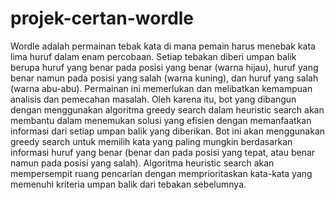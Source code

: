 # projek-certan-wordle

Wordle adalah permainan tebak kata di mana pemain harus menebak kata lima huruf dalam enam percobaan. Setiap tebakan diberi umpan balik berupa huruf yang benar pada posisi yang benar (warna hijau), huruf yang benar namun pada posisi yang salah (warna kuning), dan huruf yang salah (warna abu-abu). Permainan ini memerlukan  dan melibatkan kemampuan analisis dan pemecahan masalah. Oleh karena itu, bot yang dibangun dengan menggunakan algoritma greedy search dalam heuristic search akan membantu dalam menemukan solusi yang efisien dengan memanfaatkan informasi dari  setiap umpan balik yang diberikan. Bot ini akan menggunakan greedy search untuk memilih kata yang paling mungkin berdasarkan informasi huruf yang benar (benar dan pada posisi yang tepat, atau benar namun pada posisi yang salah). Algoritma heuristic search akan mempersempit ruang pencarian dengan memprioritaskan kata-kata yang memenuhi kriteria umpan balik dari tebakan sebelumnya.  
